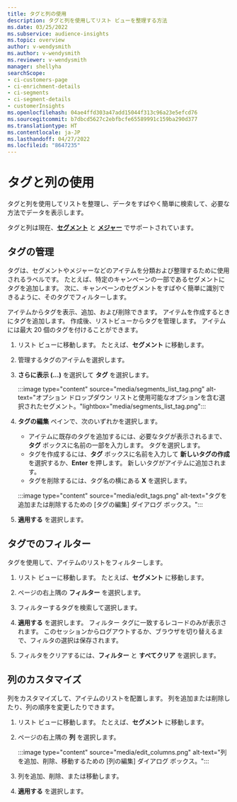 ```yaml
---
title: タグと列の使用
description: タグと列を使用してリスト ビューを整理する方法
ms.date: 03/25/2022
ms.subservice: audience-insights
ms.topic: overview
author: v-wendysmith
ms.author: v-wendysmith
ms.reviewer: v-wendysmith
manager: shellyha
searchScope:
- ci-customers-page
- ci-enrichment-details
- ci-segments
- ci-segment-details
- customerInsights
ms.openlocfilehash: 04ae4ffd303a47add15044f313c96a23e5efcd76
ms.sourcegitcommit: b7dbcd5627c2ebfbcfe65589991c159ba290d377
ms.translationtype: HT
ms.contentlocale: ja-JP
ms.lasthandoff: 04/27/2022
ms.locfileid: "8647235"
---
```

# <a name="work-with-tags-and-columns"></a>タグと列の使用

タグと列を使用してリストを整理し、データをすばやく簡単に検索して、必要な方法でデータを表示します。

タグと列は現在、**[セグメント](segments.md)** と **[メジャー](measures.md)** でサポートされています。

## <a name="manage-tags"></a>タグの管理

タグは、セグメントやメジャーなどのアイテムを分類および整理するために使用されるラベルです。 たとえば、特定のキャンペーンの一部であるセグメントにタグを追加します。 次に、キャンペーンのセグメントをすばやく簡単に識別できるように、そのタグでフィルターします。

アイテムからタグを表示、追加、および削除できます。 アイテムを作成するときにタグを追加します。 作成後、リストビューからタグを管理します。 アイテムには最大 20 個のタグを付けることができます。

1. リスト ビューに移動します。 たとえば、**セグメント** に移動します。

1. 管理するタグのアイテムを選択します。

1. **さらに表示 (...)** を選択して **タグ** を選択します。

   :::image type="content" source="media/segments_list_tag.png" alt-text="オプション ドロップダウン リストと使用可能なオプションを含む選択されたセグメント。"lightbox="media/segments_list_tag.png":::

1. **タグの編集** ペインで、次のいずれかを選択します。

   - アイテムに既存のタグを追加するには、必要なタグが表示されるまで、**タグ** ボックスに名前の一部を入力します。 タグを選択します。
   - タグを作成するには、**タグ** ボックスに名前を入力して **新しいタグの作成** を選択するか、**Enter** を押します。 新しいタグがアイテムに追加されます。
   - タグを削除するには、タグ名の横にある **X** を選択します。

   :::image type="content" source="media/edit_tags.png" alt-text="タグを追加または削除するための [タグの編集] ダイアログ ボックス。":::

1. **適用する** を選択します。

## <a name="filter-on-tags"></a>タグでのフィルター

タグを使用して、アイテムのリストをフィルターします。

1. リスト ビューに移動します。 たとえば、**セグメント** に移動します。

1. ページの右上隅の **フィルター** を選択します。

1. フィルターするタグを検索して選択します。

1. **適用する** を選択します。 フィルター タグに一致するレコードのみが表示されます。 このセッションからログアウトするか、ブラウザを切り替えるまで、フィルタの選択は保存されます。

1. フィルタをクリアするには、**フィルター** と **すべてクリア** を選択します。

## <a name="customize-columns"></a>列のカスタマイズ

列をカスタマイズして、アイテムのリストを配置します。 列を追加または削除したり、列の順序を変更したりできます。

1. リスト ビューに移動します。 たとえば、**セグメント** に移動します。

1. ページの右上隅の **列** を選択します。

   :::image type="content" source="media/edit_columns.png" alt-text="列を追加、削除、移動するための [列の編集] ダイアログ ボックス。":::

1. 列を追加、削除、または移動します。

1. **適用する** を選択します。
